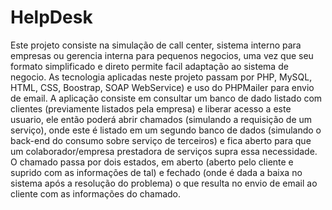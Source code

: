 # HelpDesk
Este projeto consiste na simulação de call center, sistema interno para empresas ou gerencia interna para pequenos negocios, uma vez que seu formato simplificado e direto permite facil adaptação ao sistema de negocio. As tecnologia aplicadas neste projeto passam por PHP, MySQL, HTML, CSS, Boostrap, SOAP WebService) e uso do PHPMailer para envio de email. A aplicação consiste em consultar um banco de dado listado com clientes (previamente listados pela empresa) e liberar acesso a este usuario, ele então poderá abrir chamados (simulando a requisição de um serviço), onde este é listado em um segundo banco de dados (simulando o back-end do consumo sobre serviço de terceiros) e fica aberto para que um colaborador/empresa prestadora de serviços supra essa necessidade. O chamado passa por dois estados, em aberto (aberto pelo cliente e suprido com as informações de tal) e fechado (onde é dada a baixa no sistema após a resolução do problema) o que resulta no envio de email ao cliente com as informações do chamado.
